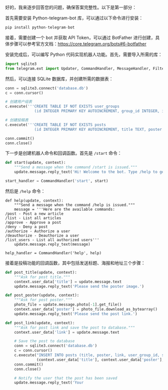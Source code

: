 好的，我来逐步回答您的问题，确保答案完整性。以下是第一部分：

首先需要安装 Python-telegram-bot 库，可以通过以下命令进行安装：

```python
pip install python-telegram-bot
```

接着，需要创建一个 bot 并获取 API Token，可以通过 BotFather 进行创建，具体步骤可以参考官方文档：https://core.telegram.org/bots#6-botfather

安装完成后，可以编写 Python 代码实现机器人功能。首先，需要导入所需的库：

```python
import sqlite3
from telegram.ext import Updater, CommandHandler, MessageHandler, Filters
```

然后，可以连接 SQLite 数据库，并创建所需的数据表：

```python
conn = sqlite3.connect('database.db')
c = conn.cursor()

# 创建用户组表
c.execute('''CREATE TABLE IF NOT EXISTS user_groups
			 (id INTEGER PRIMARY KEY AUTOINCREMENT, group_id INTEGER, is_admin INTEGER, created_at TIMESTAMP DEFAULT CURRENT_TIMESTAMP)''')

# 创建投稿表
c.execute('''CREATE TABLE IF NOT EXISTS posts
			 (id INTEGER PRIMARY KEY AUTOINCREMENT, title TEXT, poster TEXT, link TEXT, user_group_id INTEGER, status INTEGER, created_at TIMESTAMP DEFAULT CURRENT_TIMESTAMP)''')

conn.commit()
conn.close()
```

下一步是创建机器人命令和回调函数。首先是 `/start` 命令：

```python
def start(update, context):
	"""Send a message when the command /start is issued."""
	update.message.reply_text('Hi! Welcome to the bot. Type /help to get a list of available commands.')

start_handler = CommandHandler('start', start)
```

然后是 `/help` 命令：

```
def help(update, context):
	"""Send a message when the command /help is issued."""
	message = '''Here are the available commands:
/post - Post a new article
/list - List all articles
/approve - Approve a post
/deny - Deny a post
/authorize - Authorize a user
/deauthorize - Deauthorize a user
/list_users - List all authorized users'''
	update.message.reply_text(message)

help_handler = CommandHandler('help', help)
```

接着是投稿功能的回调函数，其中包括发送标题、海报和地址三个步骤：

```python
def post_title(update, context):
	"""Ask for post title."""
	context.user_data['title'] = update.message.text
	update.message.reply_text('Please send the poster image.')

def post_poster(update, context):
	"""Ask for post poster."""
	photo_file = update.message.photo[-1].get_file()
	context.user_data['poster'] = photo_file.download_as_bytearray()
	update.message.reply_text('Please send the post link.')

def post_link(update, context):
	"""Ask for post link and save the post to database."""
	context.user_data['link'] = update.message.text

	# Save the post to database
	conn = sqlite3.connect('database.db')
	c = conn.cursor()
	c.execute("INSERT INTO posts (title, poster, link, user_group_id, status) VALUES (?, ?, ?, ?, ?)",
			  (context.user_data['title'], context.user_data['poster'], context.user_data['link'], 0, 0))
	conn.commit()
	conn.close()

	# Notify the user that the post has been saved
	update.message.reply_text('Your
```

